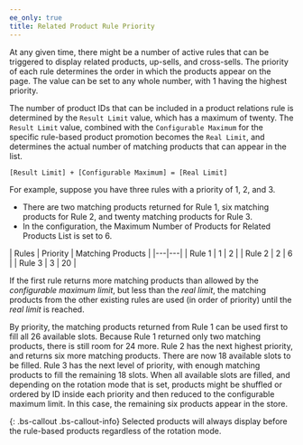 ```yaml
---
ee_only: true
title: Related Product Rule Priority
---
```


At any given time, there might be a number of active rules that can be triggered to display related products, up-sells, and cross-sells. The priority of each rule determines the order in which the products appear on the page. The value can be set to any whole number, with 1 having the highest priority.

The number of product IDs that can be included in a product relations rule is determined by the `Result Limit` value, which has a maximum of twenty. The `Result Limit` value, combined with the `Configurable Maximum` for the specific rule-based product promotion becomes the `Real Limit`, and determines the actual number of matching products that can appear in the list.

    [Result Limit] + [Configurable Maximum] = [Real Limit]

For example, suppose you have three rules with a priority of 1, 2, and 3.

- There are two matching products returned for Rule 1, six matching products for Rule 2, and twenty matching products for Rule 3.
- In the configuration, the Maximum Number of Products for Related Products List is set to 6.

| Rules | Priority | Matching Products |
|---|---|
| Rule 1 | 1 | 2 |
| Rule 2 | 2 | 6 |
| Rule 3 | 3 | 20 |

If the first rule returns more matching products than allowed by the _configurable maximum limit_, but less than the _real limit_, the matching products from the other existing rules are used (in order of priority) until the _real limit_ is reached.

By priority, the matching products returned from Rule 1 can be used first to fill all 26 available slots. Because Rule 1 returned only two matching products, there is still room for 24 more. Rule 2 has the next highest priority, and returns six more matching products. There are now 18 available slots to be filled. Rule 3 has the next level of priority, with enough matching products to fill the remaining 18 slots. When all available slots are filled, and depending on the rotation mode that is set, products might be shuffled or ordered by ID inside each priority and then reduced to the configurable maximum limit. In this case, the remaining six products appear in the store.

{: .bs-callout .bs-callout-info}
Selected products will always display before the rule-based products regardless of the rotation mode.